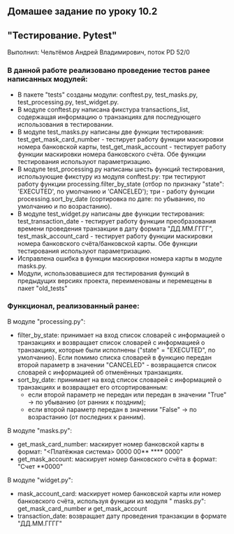 ## Домашее задание по уроку 10.2

## "Тестирование. Pytest"

Выполнил: Чельтёмов Андрей Владимирович, поток PD 52/0

### В данной работе реализовано проведение тестов ранее написанных модулей:
* В пакете "tests" созданы модули: conftest.py, test_masks.py, test_processing.py, test_widget.py. 
* В модуле conftest.py написана фикстура transactions_list, содержащая информацию о транзакциях для последующего использования в тестировании.
* В модуле test_masks.py написаны две функции тестирования: test_get_mask_card_number - тестирует работу функции маскировки номера банковской карты, test_get_mask_account - тестирует работу функции маскировки номера банковского счёта. Обе функции тестирования используют параметризацию.
* В модуле test_processing.py написаны шесть функций тестирования, использующие фикстуру из модуля conftest.py: три тестируют работу функции processing.filter_by_state (отбор по признаку "state": 'EXECUTED', по умолчанию и 'CANCELED'); три - работу функции processing.sort_by_date (сортировка по дате: по убыванию, по умолчанию и по возрастанию).
* В модуле test_widget.py написаны две функции тестирования: test_transaction_date - тестирует работу функции преобразования времени проведения транзакции в дату формата "ДД.ММ.ГГГГ", test_mask_account_card - тестирует работу функции маскировки номера банковского счёта/банковской карты. Обе функции тестирования используют параметризацию.
* Исправлена ошибка в функции маскировки номера карты в модуле masks.py.
* Модули, использовавшиеся для тестирования функций в предыдущих версиях проекта, переименованы и перемещены в пакет "old_tests"

### Функционал, реализованный ранее:

В модуле "processing.py":

* filter_by_state: принимает на вход список словарей с информацией о транзакциях и возвращает список словарей с
  информацией о транзакциях, которые были исполнены ("state" = "EXECUTED", по умолчанию). Если помимо списка словарей в
  функцию передан второй параметр в значении "CANCELED" - возвращается список словарей с информацией об отменённых
  транзакциях.
* sort_by_date: принимает на вход список словарей с информацией о транзакциях и возвращает его отсортированным:
    - если второй параметр не передан или передан в значении "True" -> по убыванию (от ранних к поздним);
    - если второй параметр передан в значении "False" -> по возрастанию (от последних к ранним).

В модуле "masks.py":

* get_mask_card_number: маскирует номер банковской карты в формат: "<Платёжная система> 0000 00** **** 0000"
* get_mask_account: маскирует номер банковского счёта в формат: "Счет **0000"

В модуле "widget.py":

* mask_account_card: маскирует номер банковской карты или номер банковского счёта, используя функции из модуля "
  masks.py": get_mask_card_number и get_mask_account 
* transaction_date: возвращает дату проведения транзакции в формате "ДД.ММ.ГГГГ"